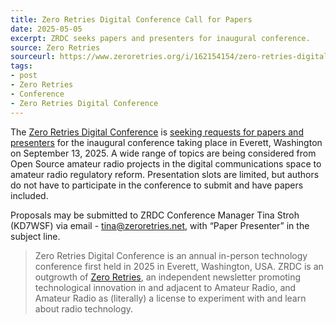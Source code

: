 ```yaml
---
title: Zero Retries Digital Conference Call for Papers
date: 2025-05-05
excerpt: ZRDC seeks papers and presenters for inaugural conference.
source: Zero Retries
sourceurl: https://www.zeroretries.org/i/162154154/zero-retries-digital-conference-update
tags:
- post
- Zero Retries
- Conference
- Zero Retries Digital Conference
---
```

The [Zero Retries Digital Conference](https://www.zeroretries.org/p/conference) is [seeking requests for papers and presenters](https://www.zeroretries.org/p/zero-retries-0200?open=false#%C2%A7zero-retries-digital-conference-update) for the inaugural conference taking place in Everett, Washington on September 13, 2025. A wide range of topics are being considered from Open Source amateur radio projects in the digital communications space to amateur radio regulatory reform. Presentation slots are limited, but authors do not have to participate in the conference to submit and have papers included.

Proposals may be submitted to ZRDC Conference Manager Tina Stroh (KD7WSF) via email - tina@zeroretries.net, with “Paper Presenter” in the subject line.

> Zero Retries Digital Conference is an annual in-person technology conference first held in 2025 in Everett, Washington, USA. ZRDC is an outgrowth of [Zero Retries](https://www.zeroretries.org/), an independent newsletter promoting technological innovation in and adjacent to Amateur Radio, and Amateur Radio as (literally) a license to experiment with and learn about radio technology.